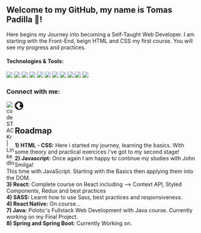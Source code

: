 ## Welcome to my GitHub, my name is Tomas Padilla 👋!

Here begins my Journey into becoming a Self-Taught Web Developer.
I am starting with the Front-End, beign HTML and CSS my first course.
You will see my progress and practices.

#### Technologies & Tools:
![](https://img.shields.io/badge/-HTML5-Orange) ![](https://img.shields.io/badge/-CSS3-Blue) ![](https://img.shields.io/badge/-SASS-Purple) ![](https://img.shields.io/badge/-Javascript-Yellow) ![](https://img.shields.io/badge/-React-Cyan) ![](https://img.shields.io/badge/-React%20Native-Cyan) 
![](https://img.shields.io/badge/-Git-Red) ![](https://img.shields.io/badge/-NPM-Purple)  ![](https://img.shields.io/badge/-Java-Orange) ![](https://img.shields.io/badge/-Spring%20Boot-Orange) ![](https://img.shields.io/badge/-MySQL-Orange) 
### Connect with me:
<!--
[<img align="left" alt="codeSTACKr | YouTube" width="22px" src="https://cdn.jsdelivr.net/npm/simple-icons@v3/icons/youtube.svg" />][youtube]
[<img align="left" alt="codeSTACKr | Twitter" width="22px" src="https://cdn.jsdelivr.net/npm/simple-icons@v3/icons/twitter.svg" />][twitter]
[<img align="left" alt="codeSTACKr | Instagram" width="22px" src="https://cdn.jsdelivr.net/npm/simple-icons@v3/icons/instagram.svg" />][instagram] -->
[<img align="left" alt="codeSTACKr | LinkedIn" width="22px" src="https://cdn.jsdelivr.net/npm/simple-icons@v3/icons/linkedin.svg" />][linkedin]
[<img align="left" alt="codeSTACKr.com" width="22px" src="https://raw.githubusercontent.com/iconic/open-iconic/master/svg/globe.svg" />][website]

[linkedin]: https://www.linkedin.com/in/padillatom/
[website]: https://www.padillatomas.com/
<br />
<br />
## Roadmap
**1) HTML - CSS:** Here i started my journey, learning the basics. With some theory and practical exercices i've got to my second stage!\
**2) Javascript:** Once again I am happy to continue my studies with John Smilga!\
This time with JavaScript. Starting with the Basics then applying them into the DOM.\
**3) React:** Complete course on React including --> Context API, Styled Components, Redux and best practices \
**4) SASS:** Learnt how to use Sass, best practices and responsiveness. \
**4) React Native:**  On course... \
**7) Java:** Polotic's Fullstack Web Development with Java course. Currently working on my Final Project. \
**8) Spring and Spring Boot:** Currently Working on. 


<!--
**PadillaTom/PadillaTom** is a ✨ _special_ ✨ repository because its `README.md` (this file) appears on your GitHub profile.

Here are some ideas to get you started:


- 🌱 I’m currently learning ...
- 👯 I’m looking to collaborate on ...
- 🤔 I’m looking for help with ...
- 💬 Ask me about ...

- 😄 Pronouns: ...
- ⚡ Fun fact: ...
-->
